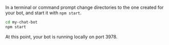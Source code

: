 <!-- Include under "Start your bot" header in the files:
bot-builder-tutorial-create-basic-bot.md and bot-builder-javascript-quickstart.md -->

In a terminal or command prompt change directories to the one created for your bot, and start it with `npm start`.

```bash
cd my-chat-bot
npm start
```
At this point, your bot is running locally on port 3978.
